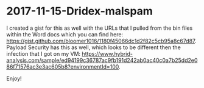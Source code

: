 # 2017-11-15-Dridex-malspam

I created a gist for this as well with the URLs that I pulled from the bin files within the Word docs which you can find here: https://gist.github.com/bloomer1016/1180f45066dc1d2f82c5cb95a8c67d87. Payload Security has this as well, which looks to be different then the infection that I got on my VM: https://www.hybrid-analysis.com/sample/ed94199c36787ac9fb191d242ab0ac40c0a7b25dd2e086f71576ac3e3ac605b8?environmentId=100.

Enjoy!
